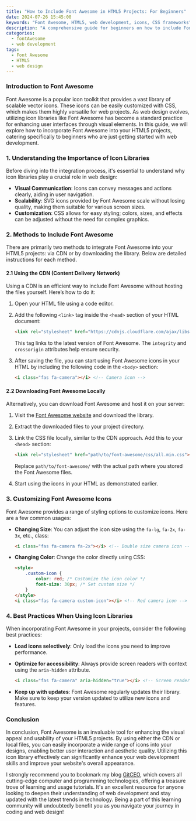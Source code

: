 ```yaml
---
title: "How to Include Font Awesome in HTML5 Projects: For Beginners"
date: 2024-07-26 15:45:00
keywords: "Font Awesome, HTML5, web development, icons, CSS frameworks"
description: "A comprehensive guide for beginners on how to include Font Awesome in HTML5 projects. Learn about the different methods available, step-by-step instructions for integration, and tips for using icons effectively in your web projects. Understand the significance of icon libraries in modern web design, and how Font Awesome can improve your website's aesthetics and usability. This article also touches upon the best practices for including external libraries and optimizing your web pages for performance."
categories:
  - fontAwesome
  - web development
tags:
  - Font Awesome
  - HTML5
  - web design
---
```


### Introduction to Font Awesome

Font Awesome is a popular icon toolkit that provides a vast library of scalable vector icons. These icons can be easily customized with CSS, which makes them highly versatile for web projects. As web design evolves, utilizing icon libraries like Font Awesome has become a standard practice for enhancing user interfaces through visual elements. In this guide, we will explore how to incorporate Font Awesome into your HTML5 projects, catering specifically to beginners who are just getting started with web development. 

<!-- more -->

### 1. Understanding the Importance of Icon Libraries

Before diving into the integration process, it's essential to understand why icon libraries play a crucial role in web design:

- **Visual Communication**: Icons can convey messages and actions clearly, aiding in user navigation.
- **Scalability**: SVG icons provided by Font Awesome scale without losing quality, making them suitable for various screen sizes.
- **Customization**: CSS allows for easy styling; colors, sizes, and effects can be adjusted without the need for complex graphics.

### 2. Methods to Include Font Awesome

There are primarily two methods to integrate Font Awesome into your HTML5 projects: via CDN or by downloading the library. Below are detailed instructions for each method.

#### 2.1 Using the CDN (Content Delivery Network)

Using a CDN is an efficient way to include Font Awesome without hosting the files yourself. Here’s how to do it:

1. Open your HTML file using a code editor.
2. Add the following `<link>` tag inside the `<head>` section of your HTML document:

   ```html
   <link rel="stylesheet" href="https://cdnjs.cloudflare.com/ajax/libs/font-awesome/6.4.0/css/all.min.css" integrity="sha384-yc26vfsdfd1YW4PgbdRfWqG6TWd9zWIwMftgjBelz4eYf6TUkBkpZClotsh494L6" crossorigin="anonymous">
   ```

   This tag links to the latest version of Font Awesome. The `integrity` and `crossorigin` attributes help ensure security.

3. After saving the file, you can start using Font Awesome icons in your HTML by including the following code in the `<body>` section:

   ```html
   <i class="fas fa-camera"></i> <!-- Camera icon -->
   ```

#### 2.2 Downloading Font Awesome Locally

Alternatively, you can download Font Awesome and host it on your server:

1. Visit the [Font Awesome website](https://fontawesome.com) and download the library.
2. Extract the downloaded files to your project directory.
3. Link the CSS file locally, similar to the CDN approach. Add this to your `<head>` section:

   ```html
   <link rel="stylesheet" href="path/to/font-awesome/css/all.min.css">
   ```

   Replace `path/to/font-awesome/` with the actual path where you stored the Font Awesome files.

4. Start using the icons in your HTML as demonstrated earlier.

### 3. Customizing Font Awesome Icons

Font Awesome provides a range of styling options to customize icons. Here are a few common usages:

- **Changing Size**: You can adjust the icon size using the `fa-lg`, `fa-2x`, `fa-3x`, etc., class:

   ```html
   <i class="fas fa-camera fa-2x"></i> <!-- Double size camera icon -->
   ```

- **Changing Color**: Change the color directly using CSS:

   ```html
   <style>
       .custom-icon {
           color: red; /* Customize the icon color */
           font-size: 30px; /* Set custom size */
       }
   </style>
   <i class="fas fa-camera custom-icon"></i> <!-- Red camera icon -->
   ```

### 4. Best Practices When Using Icon Libraries

When incorporating Font Awesome in your projects, consider the following best practices:

- **Load icons selectively**: Only load the icons you need to improve performance.
- **Optimize for accessibility**: Always provide screen readers with context using the `aria-hidden` attribute.

   ```html
   <i class="fas fa-camera" aria-hidden="true"></i> <!-- Screen readers ignore this icon -->
   ```

- **Keep up with updates**: Font Awesome regularly updates their library. Make sure to keep your version updated to utilize new icons and features.

### Conclusion

In conclusion, Font Awesome is an invaluable tool for enhancing the visual appeal and usability of your HTML5 projects. By using either the CDN or local files, you can easily incorporate a wide range of icons into your designs, enabling better user interaction and aesthetic quality. Utilizing this icon library effectively can significantly enhance your web development skills and improve your website's overall appearance. 

I strongly recommend you to bookmark my blog [GitCEO](https://gitceo.com), which covers all cutting-edge computer and programming technologies, offering a treasure trove of learning and usage tutorials. It's an excellent resource for anyone looking to deepen their understanding of web development and stay updated with the latest trends in technology. Being a part of this learning community will undoubtedly benefit you as you navigate your journey in coding and web design!